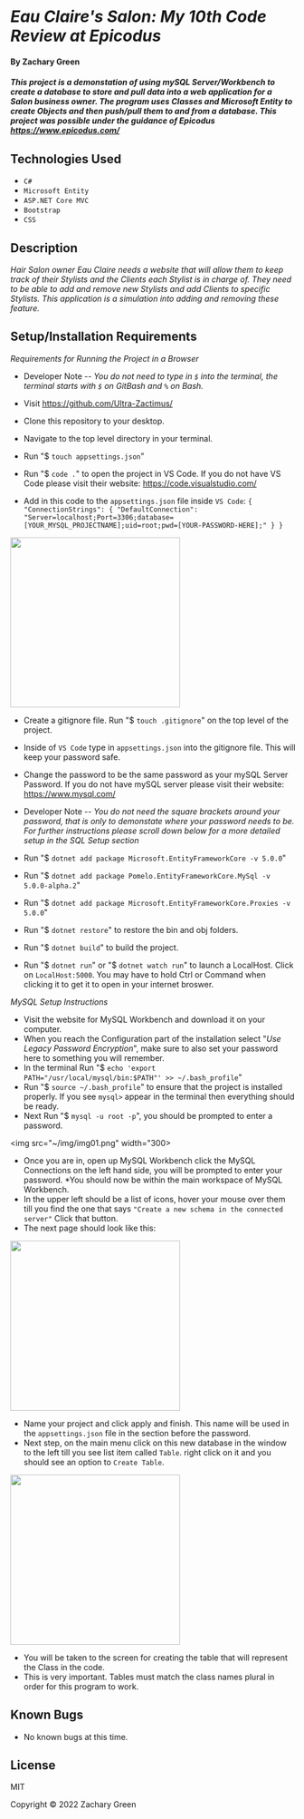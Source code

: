 # _Eau Claire's Salon: My 10th Code Review at Epicodus_

#### By Zachary Green

#### _This project is a demonstation of using mySQL Server/Workbench to create a database to store and pull data into a web application for a Salon business owner. The program uses Classes and Microsoft Entity to create Objects and then push/pull them to and from a database. This project was possible under the guidance of Epicodus https://www.epicodus.com/_

## Technologies Used

* `C#`
* `Microsoft Entity`
* `ASP.NET Core MVC`
* `Bootstrap`
* `CSS`

## Description

_Hair Salon owner Eau Claire needs a website that will allow them to keep track of their Stylists and the Clients each Stylist is in charge of. They need to be able to add and remove new Stylists and add Clients to specific Stylists. This application is a simulation into adding and removing these feature._

## Setup/Installation Requirements

<em>Requirements for Running the Project in a Browser</em>

* Developer Note -- <em>You do not need to type in `$` into the terminal, the terminal starts with `$` on GitBash and `%` on Bash.</em>

* Visit https://github.com/Ultra-Zactimus/
* Clone this repository to your desktop.
* Navigate to the top level directory in your terminal.
* Run "$ `touch appsettings.json`"
* Run "$ `code .`" to open the project in VS Code. If you do not have VS Code please visit their website: https://code.visualstudio.com/
* Add in this code to the `appsettings.json` file inside `VS Code`:
  `{
    "ConnectionStrings": {
        "DefaultConnection": "Server=localhost;Port=3306;database=[YOUR_MYSQL_PROJECTNAME];uid=root;pwd=[YOUR-PASSWORD-HERE];"
    }
  }`

<img src="~/img/img20.png" width="300">

* Create a gitignore file. Run "$ `touch .gitignore`" on the top level of the project.
* Inside of `VS Code` type in `appsettings.json` into the gitignore file. This will keep your password safe.
* Change the password to be the same password as your mySQL Server Password. If you do not have mySQL server please visit their website: https://www.mysql.com/

* Developer Note -- <em>You do not need the square brackets around your password, that is only to demonstate where your password needs to be. For further instructions please scroll down below for a more detailed setup in the SQL Setup section</em>

* Run "$ `dotnet add package Microsoft.EntityFrameworkCore -v 5.0.0`"
* Run "$ `dotnet add package Pomelo.EntityFrameworkCore.MySql -v 5.0.0-alpha.2`"
* Run "$ `dotnet add package Microsoft.EntityFrameworkCore.Proxies -v 5.0.0`"
* Run "$ `dotnet restore`" to restore the bin and obj folders.
* Run "$ `dotnet build`" to build the project.
* Run "$ `dotnet run`" or "$ `dotnet watch run`" to launch a LocalHost. Click on `LocalHost:5000`. You may have to hold Ctrl or Command when clicking it to get it to open in your internet broswer.

<em>MySQL Setup Instructions</em>

* Visit the website for MySQL Workbench and download it on your computer.
* When you reach the Configuration part of the installation select "<em>Use Legacy Password Encryption</em>", make sure to also set your password here to something you will remember.
* In the terminal Run "$ `echo 'export PATH="/usr/local/mysql/bin:$PATH"' >> ~/.bash_profile`"
* Run "$ `source ~/.bash_profile`" to ensure that the project is installed properly. If you see `mysql>` appear in the terminal then everything should be ready.
* Next Run "$ `mysql -u root -p`", you should be prompted to enter a password.

<img src="~/img/img01.png" width="300>

* Once you are in, open up MySQL Workbench click the MySQL Connections on the left hand side, you will be prompted to enter your password.
*You should now be within the main workspace of MySQL Workbench.
* In the upper left should be a list of icons, hover your mouse over them till you find the one that says `"Create a new schema in the connected server"` Click that button.
* The next page should look like this:

<img src="~/img/img04.png" width="300">

* Name your project and click apply and finish. This name will be used in the `appsettings.json` file in the section before the password.
* Next step, on the main menu click on this new database in the window to the left till you see list item called `Table`. right click on it and you should see an option to `Create Table`.

<img src="~/img/img07.png" width="300">

* You will be taken to the screen for creating the table that will represent the Class in the code.
* This is very important. Tables must match the class names plural in order for this program to work.

## Known Bugs

* No known bugs at this time.

## License

MIT

Copyright © 2022 Zachary Green